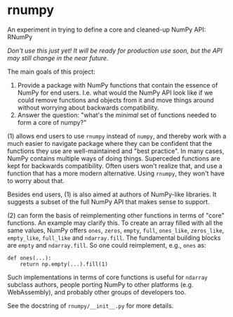 # rnumpy

An experiment in trying to define a core and cleaned-up NumPy API: RNumPy

_Don't use this just yet! It will be ready for production use soon, but the API
may still change in the near future._

The main goals of this project:

1. Provide a package with NumPy functions that contain the essence of NumPy for end users.
   I.e. what would the NumPy API look like if we could remove functions and objects
   from it and move things around without worrying about backwards compatibility.
2. Answer the question: "what's the _minimal_ set of functions needed to form a core of numpy?"

(1) allows end users to use `rnumpy` instead of `numpy`, and thereby work with a much
easier to navigate package where they can be confident that the functions they use are
well-maintained and "best practice". In many cases, NumPy contains multiple ways of doing
things. Superceded functions are kept for backwards compatibility. Often users won't realize
that, and use a function that has a more modern alternative. Using `rnumpy`, they won't
have to worry about that.

Besides end users, (1) is also aimed at authors of NumPy-like libraries. It suggests
a subset of the full NumPy API that makes sense to support.

(2) can form the basis of reimplementing other functions in terms of "core" functions.
An example may clarify this. To create an array filled with all the same values,
NumPy offers `ones`, `zeros`, `empty`, `full`, `ones_like`, `zeros_like`, `empty_like`,
`full_like` and `ndarray.fill`.  The fundamental building blocks are `empty` and `ndarray.fill`.
So one could reimplement, e.g., `ones` as:
```
def ones(...):
    return np.empty(...).fill(1)
```

Such implementations in terms of core functions is useful for `ndarray` subclass authors,
people porting NumPy to other platforms (e.g. WebAssembly), and probably other groups of
developers too.

See the docstring of `rnumpy/__init__.py` for more details.
